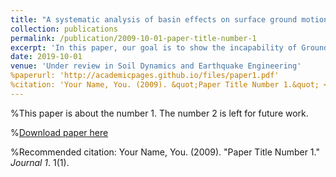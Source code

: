 ```yaml
---
title: "A systematic analysis of basin effects on surface ground motion"
collection: publications
permalink: /publication/2009-10-01-paper-title-number-1
excerpt: 'In this paper, our goal is to show the incapability of Ground Motion Prediction Equations to appropriately incorporate local site effects. We propose a better approach in order to deal with this issue and show its capability by studying the case of 2015 Gorkha earthquake.'
date: 2019-10-01
venue: 'Under review in Soil Dynamics and Earthquake Engineering'
%paperurl: 'http://academicpages.github.io/files/paper1.pdf'
%citation: 'Your Name, You. (2009). &quot;Paper Title Number 1.&quot; <i>Journal 1</i>. 1(1).'
---
```

%This paper is about the number 1. The number 2 is left for future work.

%[Download paper here](http://academicpages.github.io/files/paper1.pdf)

%Recommended citation: Your Name, You. (2009). "Paper Title Number 1." <i>Journal 1</i>. 1(1).
